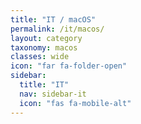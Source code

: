 ```yaml
---
title: "IT / macOS"
permalink: /it/macos/
layout: category
taxonomy: macos
classes: wide
icon: "far fa-folder-open"
sidebar:
  title: "IT"
  nav: sidebar-it
  icon: "fas fa-mobile-alt"
---
```

